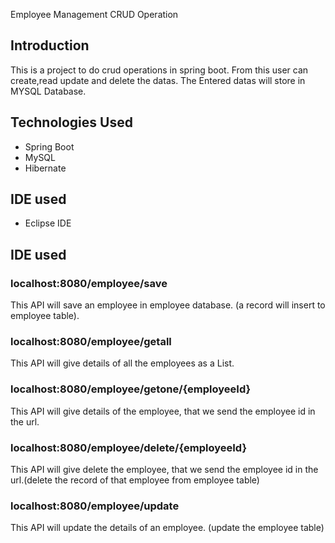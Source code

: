 Employee Management CRUD Operation

##  Introduction 

This is a project to do crud operations in spring boot. From this user can create,read update and delete the datas.
The Entered datas will store in MYSQL Database.

##  Technologies Used 
*  Spring Boot 
*  MySQL 
*  Hibernate

##  IDE used
*  Eclipse IDE


##  IDE used
### localhost:8080/employee/save
This API will save an employee in employee database. (a record will insert to employee table). 

### localhost:8080/employee/getall
This API will give details of all the employees as a List. 

### localhost:8080/employee/getone/{employeeId}
This API will give details of the employee, that we send the employee id in the url. 

### localhost:8080/employee/delete/{employeeId}
This API will give delete the employee, that we send the employee id in the url.(delete the record of that employee from employee table) 

### localhost:8080/employee/update
This API will update the details of an employee. (update the employee table) 




